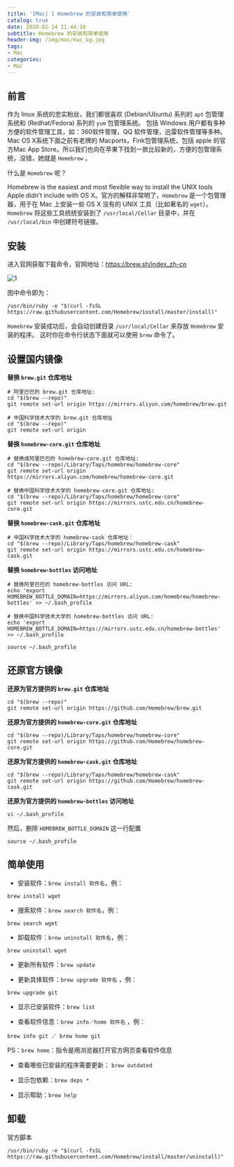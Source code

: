 ```yaml
---
title: '[Mac] 1 Homebrew 的安装和简单使用'
catalog: true
date: 2020-01-14 11:44:18
subtitle: Homebrew 的安装和简单使用
header-img: /img/mac/mac_bg.jpg
tags:
- Mac
categories:
- Mac
---
```


## 前言
作为 linux 系统的忠实粉丝，我们都很喜欢 (Debian/Ubuntu) 系列的 `apt` 包管理系统和 (Redhat/Fedora) 系列的 `yum` 包管理系统。 包括 Windows 用户都有多种方便的软件管理工具，如：360软件管理，QQ 软件管理，迅雷软件管理等多种。 Mac OS X系统下面之前有老牌的 Macports，Fink包管理系统，包括 apple 的官方Mac App Store。所以我们也向在苹果下找到一款比较新的，方便的包管理系统，没错，她就是 `Homebrew` 。

什么是 `Homebrew` 呢？

Homebrew is the easiest and most flexible way to install the UNIX tools Apple didn’t include with OS X。官方的解释非常明了，`Homebrew` 是一个包管理器，用于在 Mac 上安装一些 OS X 没有的 UNIX 工具（比如著名的 `wget`）。`Homebrew` 将这些工具统统安装到了 `/usr/local/Cellar` 目录中，并在 `/usr/local/bin` 中创建符号链接。

## 安装
进入官网获取下载命令，官网地址：https://brew.sh/index_zh-cn

![1](1.png)

图中命令即为：
```shell
/usr/bin/ruby -e "$(curl -fsSL https://raw.githubusercontent.com/Homebrew/install/master/install)"
```

`Homebrew` 安装成功后，会自动创建目录 `/usr/local/Cellar` 来存放 `Homebrew` 安装的程序。 这时你在命令行状态下面就可以使用 `brew` 命令了。

## 设置国内镜像

**替换 `brew.git` 仓库地址**
```shell
# 阿里巴巴的 brew.git 仓库地址:
cd "$(brew --repo)"
git remote set-url origin https://mirrors.aliyun.com/homebrew/brew.git

# 中国科学技术大学的 brew.git 仓库地址
cd "$(brew --repo)"
git remote set-url origin 
```

**替换 `homebrew-core.git` 仓库地址**
```shell
# 替换成阿里巴巴的 homebrew-core.git 仓库地址:
cd "$(brew --repo)/Library/Taps/homebrew/homebrew-core"
git remote set-url origin https://mirrors.aliyun.com/homebrew/homebrew-core.git

# 替换中国科学技术大学的 homebrew-core.git 仓库地址:
cd "$(brew --repo)/Library/Taps/homebrew/homebrew-core"
git remote set-url origin https://mirrors.ustc.edu.cn/homebrew-core.git
```

**替换 `homebrew-cask.git` 仓库地址**
```shell
# 中国科学技术大学的 homebrew-cask 仓库地址：
cd "$(brew --repo)/Library/Taps/homebrew/homebrew-cask"
git remote set-url origin https://mirrors.ustc.edu.cn/homebrew-cask.git
```

**替换 `homebrew-bottles` 访问地址**
```shell
# 替换阿里巴巴的 homebrew-bottles 访问 URL:
echo 'export HOMEBREW_BOTTLE_DOMAIN=https://mirrors.aliyun.com/homebrew/homebrew-bottles' >> ~/.bash_profile

# 替换中国科学技术大学的 homebrew-bottles 访问 URL:
echo 'export HOMEBREW_BOTTLE_DOMAIN=https://mirrors.ustc.edu.cn/homebrew-bottles' >> ~/.bash_profile

source ~/.bash_profile
```

## 还原官方镜像

**还原为官方提供的 `brew.git` 仓库地址**
```shell
cd "$(brew --repo)"
git remote set-url origin https://github.com/Homebrew/brew.git
```

**还原为官方提供的 `homebrew-core.git` 仓库地址**
```shell
cd "$(brew --repo)/Library/Taps/homebrew/homebrew-core"
git remote set-url origin https://github.com/Homebrew/homebrew-core.git
```

**还原为官方提供的 `homebrew-cask.git` 仓库地址**
```shell
cd "$(brew --repo)/Library/Taps/homebrew/homebrew-cask"
git remote set-url origin https://github.com/Homebrew/homebrew-cask.git
```

**还原为官方提供的 `homebrew-bottles` 访问地址**
```shell
vi ~/.bash_profile
```

然后，删除 `HOMEBREW_BOTTLE_DOMAIN` 这一行配置
```
source ~/.bash_profile
```



## 简单使用
- 安装软件：`brew install 软件名`，例：
```
brew install wget
```

- 搜索软件：`brew search 软件名`，例：
```
brew search wget
```

- 卸载软件：`brew uninstall 软件名`，例：
```
brew uninstall wget
```

- 更新所有软件：`brew update`

- 更新具体软件：`brew upgrade 软件名` ，例：
```
brew upgrade git
```

- 显示已安装软件：`brew list`

- 查看软件信息：`brew info／home 软件名` ，例：
```
brew info git ／ brew home git
```
PS：`brew home`：指令是用浏览器打开官方网页查看软件信息

- 查看哪些已安装的程序需要更新： `brew outdated`

- 显示包依赖：`brew deps *`

- 显示帮助：`brew help`


## 卸载
官方脚本

```shell
/usr/bin/ruby -e "$(curl -fsSL https://raw.githubusercontent.com/Homebrew/install/master/uninstall)"  
```






